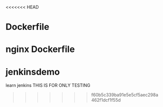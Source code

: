 <<<<<<< HEAD
# Dockerfile
nginx Dockerfile
=======
# jenkinsdemo
learn jenkins
THIS IS FOR ONLY TESTING          
>>>>>>> f60b5c339ba91e5e5cf5aec298a462f1dcf1f55d
